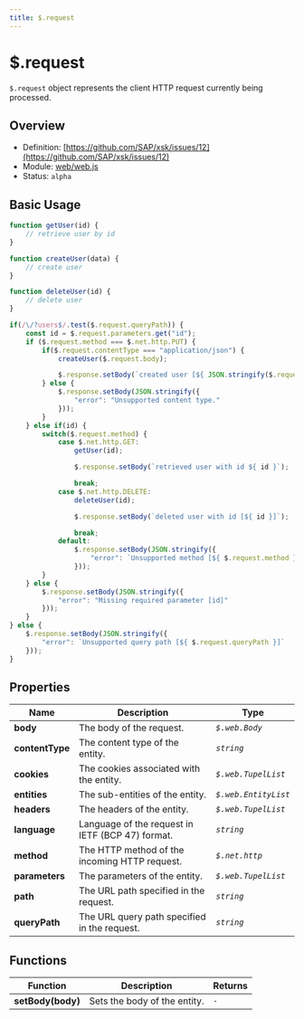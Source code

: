 ```yaml
---
title: $.request
---
```


$.request
===

`$.request` object represents the client HTTP request currently being processed.


## Overview

- Definition: [https://github.com/SAP/xsk/issues/12](https://github.com/SAP/xsk/issues/12)
- Module: [web/web.js](https://github.com/SAP/xsk/tree/main/modules/api/api-xsjs/src/main/resources/xsk/web/web.js)
- Status: `alpha`


## Basic Usage

```javascript
function getUser(id) {
    // retrieve user by id
}

function createUser(data) {
    // create user
}

function deleteUser(id) {
    // delete user
}

if(/\/?users$/.test($.request.queryPath)) {
    const id = $.request.parameters.get("id");
    if ($.request.method === $.net.http.PUT) {
        if($.request.contentType === "application/json") {
            createUser($.request.body);

            $.response.setBody(`created user [${ JSON.stringify($.request.body.asString()) }]`);
        } else {
            $.response.setBody(JSON.stringify({
                "error": "Unsupported content type."
            }));
        }
    } else if(id) {
        switch($.request.method) {
            case $.net.http.GET:
                getUser(id);

                $.response.setBody(`retrieved user with id ${ id }`);

                break;
            case $.net.http.DELETE:
                deleteUser(id);

                $.response.setBody(`deleted user with id [${ id }]`);

                break;
            default:
                $.response.setBody(JSON.stringify({
                    "error": `Unsupported method [${ $.request.method }]` 
                }));
        }
    } else {
        $.response.setBody(JSON.stringify({
            "error": "Missing required parameter [id]"
        }));
    }
} else {
    $.response.setBody(JSON.stringify({ 
        "error": `Unsupported query path [${ $.request.queryPath }]` 
    }));
}
```

## Properties


Name             | Description                                      | Type
---------------- | ------------------------------------------------ | -----------------
**body**         | The body of the request.	                        | _`$.web.Body`_
**contentType**  | The content type of the entity.                  | _`string`_
**cookies**      | The cookies associated with the entity.          | _`$.web.TupelList`_
**entities**     | The sub-entities of the entity.	                | _`$.web.EntityList`_
**headers**      | The headers of the entity.	                      | _`$.web.TupelList`_
**language**     | Language of the request in IETF (BCP 47) format.	| _`string`_
**method**       | The HTTP method of the incoming HTTP request.	  | _`$.net.http`_
**parameters**   | The parameters of the entity.	                  | _`$.web.TupelList`_
**path**         | The URL path specified in the request.	          | _`string`_
**queryPath**    | The URL query path specified in the request.	    | _`string`_

## Functions


Function            | Description                  | Returns
------------------- | ---------------------------- | --------
**setBody(body)**   | Sets the body of the entity. | _`-`_
